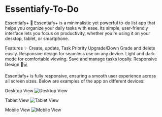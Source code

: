 # Essentiafy-To-Do

Essentiafy+ 📝
Essentiafy+ is a minimalistic yet powerful to-do list app that helps you organize your daily tasks with ease. Its simple, user-friendly interface lets you focus on productivity, whether you’re using it on your desktop, tablet, or smartphone.

Features ✨
Create, update, Task Priority Upgrade/Down Grade and delete easily.
Responsive design for seamless use on any device.
Light and dark mode for comfortable viewing.
Save and manage tasks locally.
Responsive Design 📱💻

Essentiafy+ is fully responsive, ensuring a smooth user experience across all screen sizes. Below are examples of the app on different devices:

Desktop View
![Desktop View](./images/desktop-view.png)

Tablet View
![Tablet View](./images/Tablet-veiw.png)

Mobile View
![Mobile View](./images/Mobile-devices.png)
